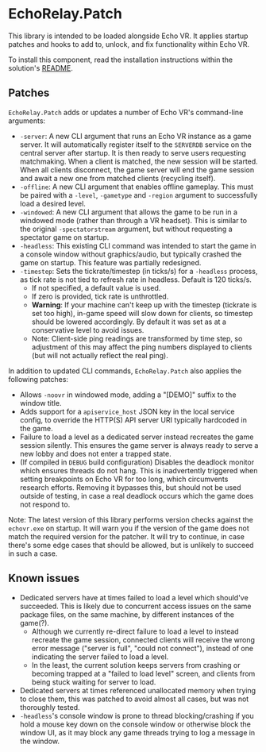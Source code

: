 # EchoRelay.Patch

This library is intended to be loaded alongside Echo VR. It applies startup patches and hooks to add to, unlock, and fix functionality within Echo VR.

To install this component, read the installation instructions within the solution's [README](../README.md).

## Patches

`EchoRelay.Patch` adds or updates a number of Echo VR's command-line arguments:
- `-server`: A new CLI argument that runs an Echo VR instance as a game server. It will automatically register itself to the `SERVERDB` service on the central server after startup. It is then ready to serve users requesting matchmaking. When a client is matched, the new session will be started. When all clients disconnect, the game server will end the game session and await a new one from matched clients (recycling itself).
- `-offline`: A new CLI argument that enables offline gameplay. This must be paired with a `-level`, `-gametype` and `-region` argument to successfully load a desired level.
- `-windowed`: A new CLI argument that allows the game to be run in a windowed mode (rather than through a VR headset). This is similar to the original `-spectatorstream` argument, but without requesting a spectator game on startup.
- `-headless`: This existing CLI command was intended to start the game in a console window without graphics/audio, but typically crashed the game on startup. This feature was partially redesigned.
- `-timestep`: Sets the tickrate/timestep (in ticks/s) for a `-headless` process, as tick rate is not tied to refresh rate in headless. Default is 120 ticks/s.
	- If not specified, a default value is used. 
	- If zero is provided, tick rate is unthrottled.
	- **Warning**: If your machine can't keep up with the timestep (tickrate is set too high), in-game speed will slow down for clients, so timestep should be lowered accordingly. By default it was set as at a conservative level to avoid issues.
	- Note: Client-side ping readings are transformed by time step, so adjustment of this may affect the ping numbers displayed to clients (but will not actually reflect the real ping).

In addition to updated CLI commands, `EchoRelay.Patch` also applies the following patches:
- Allows `-noovr` in windowed mode, adding a "[DEMO]" suffix to the window title.
- Adds support for a `apiservice_host` JSON key in the local service config, to override the HTTP(S) API server URI typically hardcoded in the game.
- Failure to load a level as a dedicated server instead recreates the game session silently. This ensures the game server is always ready to serve a new lobby and does not enter a trapped state.
- (If compiled in `DEBUG` build configuration) Disables the deadlock monitor which ensures threads do not hang. This is inadvertently triggered when setting breakpoints on Echo VR for too long, which circumvents research efforts. Removing it bypasses this, but should not be used outside of testing, in case a real deadlock occurs which the game does not respond to.

Note: The latest version of this library performs version checks against the `echovr.exe` on startup. It will warn you if the version of the game does not match the required version for the patcher. It will try to continue, in case there's some edge cases that should be allowed, but is unlikely to succeed in such a case.

## Known issues

- Dedicated servers have at times failed to load a level which should've succeeded. This is likely due to concurrent access issues on the same package files, on the same machine, by different instances of the game(?). 
	- Although we currently re-direct failure to load a level to instead recreate the game session, connected clients will receive the wrong error message ("server is full", "could not connect"), instead of one indicating the server failed to load a level.
	- In the least, the current solution keeps servers from crashing or becoming trapped at a "failed to load level" screen, and clients from being stuck waiting for server to load.
- Dedicated servers at times referenced unallocated memory when trying to close them, this was patched to avoid almost all cases, but was not thoroughly tested. 
- `-headless`'s console window is prone to thread blocking/crashing if you hold a mouse key down on the console window or otherwise block the window UI, as it may block any game threads trying to log a message in the window.